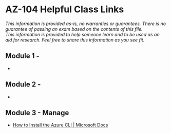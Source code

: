 # AZ-104 Helpful Class Links

_This information is provided as-is, no warranties or guarantees.  There is no guarantee of passing an exam
based on the contents of this file.  
This information is provided to help someone learn and to be used as an aid for research.
Feel free to share this information as you see fit._

## Module 1 - <MODULE TITLE>
- 
  
## Module 2 - <MODULE TITLE>
- 

## Module 3 - Manage 
- [How to Install the Azure CLI | Microsoft Docs](https://docs.microsoft.com/en-us/cli/azure/install-azure-cli)
